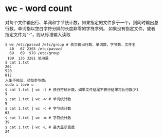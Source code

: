 # wc - word count

对每个文件输出行、单词和字节统计数，如果指定的文件多于一个，则同时输出总行数。单词指以空白字符分隔的长度非零的字符序列。
如果没有指定文件，或者指定文件为“-”，则从标准输入读取

```shell
$ wc /etc/passwd /etc/group # 依次输出行数，单词数，字节数，文件名
  40   67 2303 /etc/passwd
  69   69  978 /etc/group
 109  136 3281 总用量
$ cat 1.txt
204
520
812
人生不相见，动如参与商。
sudo i love u
$ cat 1.txt | wc -l # 换行符统计数，如果文件结尾不换行结果将比行数少1
5
$ cat 1.txt | wc -w # 单词统计数
8
$ cat 1.txt | wc -c # 字节统计数
63
$ cat 1.txt | wc -m # 字符统计数
39
$ cat 1.txt | wc -L # 最大显示宽度
24
```
